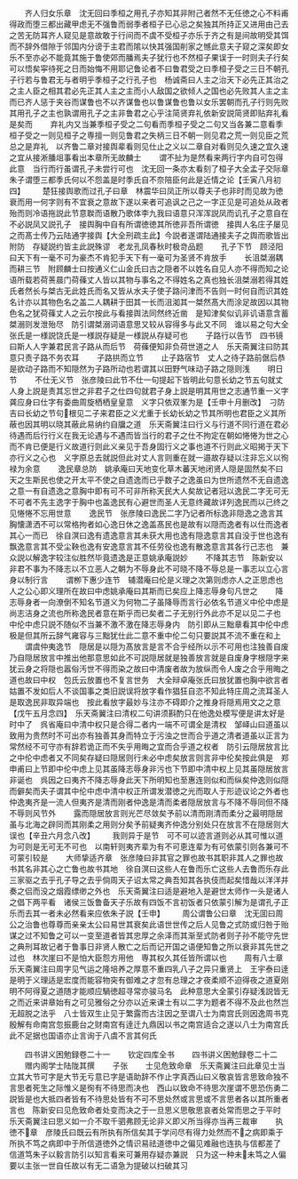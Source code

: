 <!-- { "loadSidebar": true } -->
　　齐人归女乐章　沈无回曰季桓之用孔子亦知其非附己者然不无任徳之心不料甫得政而堕三都出藏甲虑无不强鲁而弱季者桓子已心忌之矣独其所持正又进用由己去之苦无防耳齐人窥见是意故敢于行间而不虞不受桓子亦乐于齐之有是间故明受其饵而不辞外借隙于邻国内分谤于主君而隂以快其强国削家之憾此意夫子窥之深矣即女乐不至亦必不能竟其施于鲁使郊而膰焉夫子犹行也不然桓子果误于一时则夫子行矣可以悟矣寜待死之日而始悔不用耶记鲁论者不曰鲁君受之曰季桓子受之三日不朝孔子行若与鲁君无与者明乎季桓子之行孔子也　杨诚斋曰人主之治天下必先正其治之之主人臣之相其君必先正其人主之主而小人敌国之欲倾人之国也必先败其人主之主而已齐人惩于夹谷而谋鲁也不以齐谋鲁也以鲁谋鲁也鲁以女乐罢朝而孔子行则先败其用孔子之主也孰谓用孔子之主非鲁君之心乎注简贤弃礼依新安説简贤即贴弃礼看是矣而
　　弃礼内又当兼季桓子受之二句看而季桓子受之二句又当各兼二意看季桓子受之一则见桓子之専擅一则见鲁君之失柄三日不朝一则见君之荒一则见臣之荒总之是弃礼　以齐鲁二章对接舆辈看则见仕止之义以二章自对看则见久速之宜久速之宜从接淅膰俎事看出本章所无故麟士
　　谓不扯为是然看来两行字内自可包得此意　当行而行虽谓孔子未尝行可也　沈无回一条亦太看刻了桓子大全孟子交际章朱子谓堕三都季氏何以不怨盖是时季氏自不奈陪臣何此是近情之论【壬寅八月初四】
　　楚狂接舆歌而过孔子曰章　林震华曰凤正所以尊夫子也非时而见故为徳衰而用一何字则有不宜衰之意故下遂以来者可追讽之己之一字正见是可追处从政者殆而则冷语拖説此节意聫而语散乃歌体李九我曰语意只浑浑説凤而讥孔子之意自在不必説凤又説孔子　接舆胸中自有所谓徳徳其所徳非吾所谓徳　接舆人名庄子屡见之而髙士传乃云陆通字接舆【大全刑疏主此】今説者遂谓陆通接夫子之舆而歌皆出附防　存疑説约皆主此説殊谬　老龙孔凤春秋时极竒品题
　　孔子下节　顾泾阳曰天下有一毫不可为豪杰不肯犯手天下有一毫可为圣贤不肯放手
　　长沮桀溺耦而耕三节　附顾麟士曰按通义仁山金氏曰古之隠者不以姓名自见人亦不得而知之论语所载若荷蒉晨门荷蓧丈人皆以其物与事名之不得姓名之真也独长沮桀溺若得其姓氏者然长与桀古无此姓氏而名又皆从水夫子使子路问津而不告则一时何自而识其姓名计亦以其物色名之盖二人耦耕于田其一长而沮洳其一桀然髙大而涂足故因以其物色名之犹荷蓧丈人之云尔按此与看接舆法同然终近凿　是知津矣似讥非讥语意含蓄桀溺则发泄殆尽　防引谓桀溺词语意思又较从容得多与此又不同　谁以易之句大全张氏是一様説饶氏是一様説存疑是一様説从存疑可也
　　子路行以告节　四书镜曰斯人人字兼君民言子路从而后节　荷蓧便知非负荷世道之人　乐天斋翼注曰防其意只责子路不务农耳
　　子路拱而立节
　　止子路宿节　丈人之待子路前倨后恭是欲动子路而不知隠然为子路所动也若谓其以田野气味动子路之隠则浅
　　明日节
　　不仕无义节　张彦陵曰此节不仕一句提起下皆明此句意长幼之节五句就丈人身上説是责其忘世之非君子之仕四句就君子身上説是明其用世之志通节重一义字龚应身曰仕字有委曲周旋栖栖皇皇意　义字只依双峯为是【壬申十月删改】　刁防吉曰长幼之节句根见二子来君臣之义尤重于长幼长幼之节其所明也君臣之义其所蔽也因其明以晓其蔽此易纳约自牖之道　乐天斋翼注曰行义与行道不同行道在君必待遇而后行行义在我无论遇与不遇而皆当行的君子之仕不拘定在朝如惓惓为世之心而不肯已便是行义故道行则此义亲见于吾身固行义之事也道不行则此义昭掲于天下亦行义之心也　义字原总去就説但此对丈人言则重在就一邉故存疑以注非忘义以徇禄为余意
　　逸民章总防　姚承庵曰天地变化草木蕃天地闭贤人隠是固然矣不曰天之生斯民也使之开太平不使之自遗逸而已乎数子之逸虽曰为世所遗然不无自遗逸之意一有自遗逸之意胸中即有可不可非所称天民大人矣故记者冠以逸民二字无可无不可者不先主逸字于胸中也盖逸民有心避世而圣人无意终藏故详列逸民而以己终之见惓惓不忘用世意
　　逸民节　张彦陵曰逸民二字乃记者所标逸非隠逸之逸言其胸懐潇洒不可以常格拘者如心逸日休之逸盖髙民也是故有以隠而逸者有以仕而逸者其心一而已　徐自溟曰逸有遗逸意言其未获大用也逸有隠逸意言其自没于世也逸有飘逸意言其不受尘鞅也逸有安逸意言其不任劳役也逸有散逸意言其各行己志也　兼众説以解逸字较注似胜然毕竟遗逸是正意姚承庵説妙
　　不降其志节　陈新安以非君不事为不降志以不立恶人之朝为不辱身此不可晓不降不辱总是一事志以立心言身以制行言
　　谓栁下惠少连节　辅潜庵曰伦是义理之次第则虑亦人之正思虑也人之公心即义理所在故曰中虑姚承庵曰其斯而已矣应上降志辱身句凡世之
　　降志辱身者一向潦倒不知名节道义为何物二子虽降辱而言行必依名节道义中伦中虑是尚志洁身之流也所称逸民者意在斯乎而已矣者二子无别行外此亦不足以见二子也　中伦中虑只説不随似不当兼不激不激在降志辱身内　防引即从三黜章看其中伦中虑极是但其所云辞气雍容与三黜犹仕此二意不重中伦二句只要説其不流不重在和上
　　谓虞仲夷逸节　隠居是以隠为髙放言是言不合乎经所以示不可用也注独善自废乃自隠居放言中推出他那意思如此不可説隠居就是独善放言就是自废身字根隠字来犹云身之将隠也嚣俗汚世不得而染之故曰中清废者故为放纵而令人废之合乎用晦之道也故曰中权　包氏云放置也不复言世务　大全辩卓庵张氏曰放犹置也胸中欲言者姑置不发如后人不谈国事之类旧説误将放字看作猖狂自恣不知此特庄周之流耳圣人是取逸民非取异端也　按此看放字最妙与注亦不碍即介之推身将隠焉用文之之意【戊午五月念四】　乐天斋翼注曰清权二句讲须斟酌只在他逸处模写便是讲太好是时中了　呉省庵曰中清中权只是合得二者内一端不可谓全是清权　邹峄山曰道虽以致用为贵然时不可出亦有独善其身而特立于污浊之世而合乎道之清者道虽以正言为常然经不可守亦有辞若诡正而不失乎用晦之宜而合乎道之权者　防引云隠居放言比之中伦中虑者又不同矣存疑曰隠居则行未必中虑矣放言则言非中伦矣按此俱是　郑申甫曰上节即中伦中虑上见其虽降志辱身非污也下节即中清中权上见其虽隠居放言非诞也　呉因之曰夷齐不降志辱身此天下所明知也至惠连则似和而纵矣仲逸则似隠而僻矣而夫子谓其中伦中虑中清中权正所谓发潜徳之光而取人于形迹议论之外者也　仲逸夷齐是一流人但夷齐是清而刚者仲逸是清而柔者隠居放言与不降不辱同但不降不辱则风节外
　　露而隠居放言则光芒尽敛矣予前以清而刚清而柔分之最明隠居虽与北海之辟同而其刚柔之用则分矣予前疑夷齐仲逸分别处只在放言不在隠居则大误也【辛丑六月念八改】
　　我则异于是节　可不可以迹言道则必从其可惟以道为可则是无可无不可也　以南轩则夷齐辈为有不可恵连辈为有可依蒙引则各兼可不可蒙引较是
　　大师挚适齐章　张彦陵曰非其官之罪也故书其职非其人之罪也故书其名非其心之亡鲁也故书其地　徐自溟曰这些人在鲁而乐亡这些人去鲁而乐存此三家驱之去乎孔子导之去乎倘周天子诏太常之典吾知其各执伎而起矣惜哉以洋洋并奏之侣而没之烟霞缥缈之外也　乐天斋翼注曰适是避地入是避世太师作一头是诸人之倡下两平看　诸侯三饭鲁备天子乐故有四饭不言初饭者只依蒙引解为是谓孔子正乐而去其一者未必然看来应依朱子説【壬申】
　　周公谓鲁公曰章　沈无囬曰周公之治鲁也尊尊而亲亲太公曰易世其衰矣此语世世传之后人见鲁之式防或归咎于贻谋之过不知鲁之可以一变至道者皆其忠厚之余泽而其渐至式防者则子孙不能守先世之典刑耳故记者于鲁事日非贤人散亡之后而记开国之语便知鲁之所以衰非其先世之过也　林次崖曰不是怕大臣怨方用他　専其权久其任皆所谓以也
　　周有八士章　乐天斋翼注曰周字见气运之隆培养之厚意不重四乳八子之异只重贤上　王宇泰曰逹是明于义理适是宏度而能容物突有御难之才忽有总理之才夜柔顺不迫得夜之道夏刚明不阿得夏之道随才能顺应騧徳超寻常亦骏马名　此种意思大全蒙引存疑浅説皆无之而近来讲章始有之可见雅俗之分亦以近来课士有以二字为题者不得不及此也然岂无超脱之法乎　八士皆双生止见于繁露而古注因之至谓八士为南宫氏则因逸周书克殷解有命南宫忽振鹿台之财南宫有逹迁九鼎因以书之南宫适合之遂以八士为南宫氏此不足据也国语亦止言询于八虞不言其何氏









　　四书讲义困勉録卷二十一
　　钦定四库全书
　　四书讲义困勉録卷二十二
　　赠内阁学士陆陇其撰
　　子张
　　士见危致命章　乐天斋翼注曰此章见士当立其大节可字是大节无亏意已字是语助辞不作止字真西山曰义敬哀皆言思致命独不言思者死生之际惟义是徇有不待思而决也　西山以致命不待思次崖谓不思恐伤勇二説皆是也大抵四者皆有不待思处皆有不可不思处然或言思或不言思者各以其所重者言也　陈新安曰见危致命者处变而决之于一旦思义思敬思哀者处常而思之于平时　乐天斋翼注曰思义如一介不取千驷弗顾无论非义即义所当得亦当再三裁审
　　执徳不章　彦陵氏曰既云有所执有所信矣其于学问尽有得力处然而不之病即乘于所执不笃之病即中于所信道徳外之情识易祛道徳中之偏见难融也连执与信都差了　信道笃朱子以毅言防引以知言看来可兼用存疑亦兼説　只为这一种未未笃之人偏要以主张一世自任故以有无二语急为提破以扫破其习
